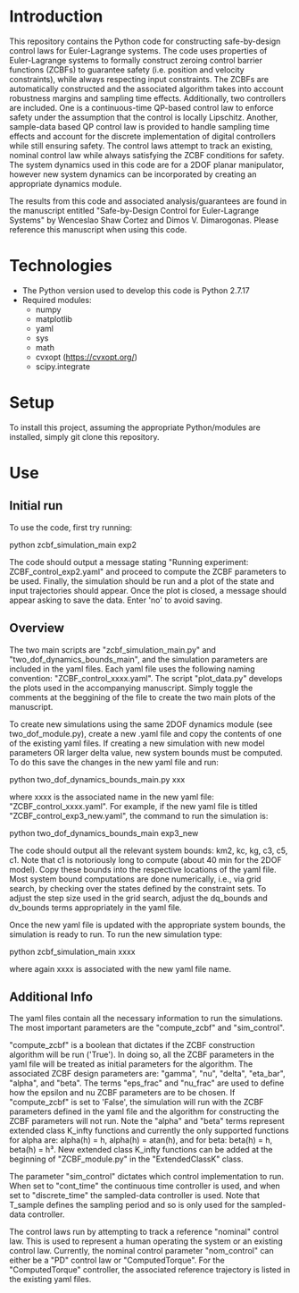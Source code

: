# Introduction

This repository contains the Python code for constructing safe-by-design control laws for Euler-Lagrange systems. The code uses properties of Euler-Lagrange systems to formally construct zeroing control barrier functions (ZCBFs) to guarantee safety (i.e. position and velocity constraints), while always respecting input constraints. The ZCBFs are automatically constructed and the associated algorithm takes into account robustness margins and sampling time effects. Additionally, two controllers are included. One is a continuous-time QP-based control law to enforce safety under the assumption that the control is locally Lipschitz. Another, sample-data based QP control law is provided to handle sampling time effects and account for the discrete implementation of digital controllers while still ensuring safety. The control laws attempt to track an existing, nominal control law while always satisfying the ZCBF conditions for safety. The system dynamics used in this code are for a 2DOF planar manipulator, however new system dynamics can be incorporated by creating an appropriate dynamics module.

The results from this code and associated analysis/guarantees are found in the manuscript entitled "Safe-by-Design Control for Euler-Lagrange Systems" by Wenceslao Shaw Cortez and Dimos V. Dimarogonas. Please reference this manuscript when using this code.

# Technologies

- The Python version used to develop this code is Python 2.7.17
- Required modules:
  - numpy
  - matplotlib
  - yaml
  - sys
  - math
  - cvxopt (https://cvxopt.org/)
  - scipy.integrate
  
# Setup

To install this project, assuming the appropriate Python/modules are installed, simply git clone this repository.

# Use

## Initial run

To use the code, first try running:

python zcbf_simulation_main exp2

The code should output a message stating "Running experiment: ZCBF_control_exp2.yaml" and proceed to compute the ZCBF parameters to be used. Finally, the simulation should be run and a plot of the state and input trajectories should appear. Once the plot is closed, a message should appear asking to save the data. Enter 'no' to avoid saving.

## Overview

The two main scripts are "zcbf_simulation_main.py" and "two_dof_dynamics_bounds_main", and the simulation parameters are included in the yaml files. Each yaml file uses the following naming convention: "ZCBF_control_xxxx.yaml". The script "plot_data.py" develops the plots used in the accompanying manuscript. Simply toggle the comments at the beggining of the file to create the two main plots of the manuscript.

To create new simulations using the same 2DOF dynamics module (see two_dof_module.py), create a new .yaml file and copy the contents of one of the existing yaml files. If creating a new simulation with new model parameters OR larger delta value, new system bounds must be computed. To do this save the changes in the new yaml file and run:

python two_dof_dynamics_bounds_main.py xxx

where xxxx is the associated name in the new yaml file: "ZCBF_control_xxxx.yaml". For example, if the new yaml file is titled "ZCBF_control_exp3_new.yaml", the command to run the simulation is: 

python two_dof_dynamics_bounds_main exp3_new

The code should output all the relevant system bounds: km2, kc, kg, c3, c5, c1. Note that c1 is notoriously long to compute (about 40 min for the 2DOF model). Copy these bounds into the respective locations of the yaml file. Most system bound computations are done numerically, i.e., via grid search, by checking over the states defined by the constraint sets. To adjust the step size used in the grid search, adjust the dq_bounds and dv_bounds terms appropriately in the yaml file.

Once the new yaml file is updated with the appropriate system bounds, the simulation is ready to run. To run the new simulation type: 

python zcbf_simulation_main xxxx

where again xxxx is associated with the new yaml file name.

## Additional Info

The yaml files contain all the necessary information to run the simulations. The most important parameters are the "compute_zcbf" and "sim_control".

"compute_zcbf" is a boolean that dictates if the ZCBF construction algorithm will be run ('True'). In doing so, all the ZCBF parameters in the yaml file will be treated as initial parameters for the algorithm. The associated ZCBF design parameters are: "gamma", "nu", "delta", "eta_bar", "alpha", and "beta". The terms "eps_frac" and "nu_frac" are used to define how the epsilon and nu ZCBF parameters are to be chosen. If "compute_zcbf" is set to 'False', the simulation will run with the ZCBF parameters defined in the yaml file and the algorithm for constructing the ZCBF parameters will not run. Note the "alpha" and "beta" terms represent extended class K_infty functions and currently the only supported functions for alpha are: alpha(h) = h, alpha(h) = atan(h), and for beta: beta(h) = h, beta(h) = h³. New extended class K_infty functions can be added at the beginning of "ZCBF_module.py" in the "ExtendedClassK" class.

The parameter "sim_control" dictates which control implementation to run. When set to "cont_time" the continuous time controller is used, and when set to "discrete_time" the sampled-data controller is used. Note that T_sample defines the sampling period and so is only used for the sampled-data controller.

The control laws run by attempting to track a reference "nominal" control law. This is used to represent a human operating the system or an existing control law. Currently, the nominal control parameter "nom_control" can either be a "PD" control law or "ComputedTorque". For the "ComputedTorque" controller, the associated reference trajectory is listed in the existing yaml files.











